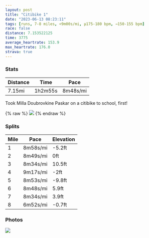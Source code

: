 ```yaml
---
layout: post
title: "Citibike 1"
date: "2023-06-13 08:23:11"
tags: [runs, 7-8 miles, <9m00s/mi, μ175-180 bpm, →150-155 bpm]
race: false
distance: 7.153522125
time: 3775
average_heartrate: 153.9
max_heartrate: 176.0
strava: true
---
```


### Stats

| Distance | Time | Pace |
|----------|------|------|
|7.15mi|1h2m55s|8m48s/mi|

Took Milla Doubrovkine Paskar on a citibike to school, first!

{% raw %}
<img src='https://maps.googleapis.com/maps/api/staticmap?maptype=roadmap&path=enc:uktwFj}ubMHA~@VX?d@Jr@HhARZVhAf@r@Pd@Vb@Pr@HtCPtGLfDPfCHb@Hp@I|G`@`@FnBBh@Jl@DvCDd@DrDHd@HtCCb@Bf@KbAId@DxBBb@R^Bt@P~AXdDTt@LFD?NMd@ShASpCIlCM`CIl@@PR}FNuBDsBHi@Ja@Pk@HCv@Br@PnBXvADrA\|BVl@?h@FjCd@bBHxAVb@XdBj@p@Bf@Ql@Db@Bx@RtB^f@@TFZBDFADOVM`@e@r@W~@@H`@|AD\Nd@Fn@GdAMbAOhBALD\BBdD\b@@zBNj@Jh@Fl@@n@Nd@HdBP|@@HB`@AFCb@?d@Ej@DjA\RGBGCS?mADkAIu@LSLFf@Nn@I`Bf@RTr@Tl@ANLg@hCAT@~@RP|@XjALVA^Jv@LNAz@FJDTNd@EnADf@DtATVJ\@EEPRXHfAFVWJa@PYCMDUXe@NClAf@\`@~@d@b@Hi@@MCPFJf@E\YFEERGBs@EEa@KcBq@g@IO?Qx@I|@SFaCa@uAa@e@IkAMaAWuAKw@OaAWo@CYIoAEc@SCEOe@KaA@a@Hs@H]?M_A]o@De@Si@Iy@A[LMZUnAWr@_@`@_@V[ASMi@O]A_@BYEeA?c@GeAE_CWw@@{@Ug@Gw@Gi@IsBUe@MIO?ITuGAe@Gi@?QB[La@Fq@FqC?c@GMME}AGc@EGEc@Ag@Ie@?c@Kc@Dm@J}@Ge@Ko@Uq@g@]Eg@CcBUm@MqAOYM_DUc@K_BSkAIoB[kAOu@Ge@Ks@G_A?_CMmAAo@Gc@?oCIc@?KCeA?uD]gBKo@@gBOs@As@GmCKk@Km@@_CO}@CuAMgCGyAKuCCiEOi@GuA?_@UYNk@Gy@AYCUEwAm@UGaBq@k@]sAW}@Cg@Qc@GK?m@Ma@MeCWm@[MM}@AeAQq@Hu@Ai@Ga@M]CUG_@a@{AFcAc@Q]e@[EGUGCC@GGAIICB}@B{@Hs@Ea@Ge@Oi@Dg@Rc@\[f@M`@[Pe@Ha@Tq@l@SLKAs@a@iAW_@?i@EyBJg@Cm@MkBe@oBm@eA_@cBc@i@W[YAGW][Yc@IOGa@Uw@g@wAeAe@[w@q@qAq@e@]uBmA&key=AIzaSyC1MId7bFpkLXNAaYhBSTb8jLyiSqzbDtM&size=800x800&markers=color:yellow|label:S|40.74187,-74.00934&markers=color:green|label:F|40.7569,-74.00541000000007'>
{% endraw %}

### Splits

| Mile | Pace | Elevation |
|------|------|-----------|
|1|8m58s/mi|-5.2ft|
|2|8m49s/mi|0ft|
|3|8m34s/mi|10.5ft|
|4|9m17s/mi|-2ft|
|5|8m53s/mi|-9.8ft|
|6|8m48s/mi|5.9ft|
|7|8m34s/mi|3.9ft|
|8|6m52s/mi|-0.7ft|

### Photos
<img src='https://dgtzuqphqg23d.cloudfront.net/8jNm9j0CRnjvyifd6LzzlMUQKDqpLaOHhfa47Ozzgr4-576x768.jpg'>
